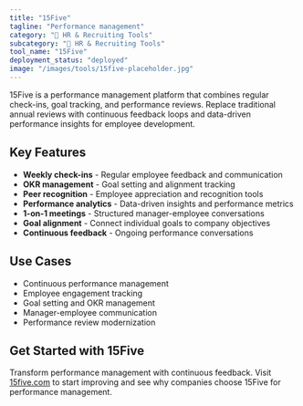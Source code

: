 ```yaml
---
title: "15Five"
tagline: "Performance management"
category: "👥 HR & Recruiting Tools"
subcategory: "👥 HR & Recruiting Tools"
tool_name: "15Five"
deployment_status: "deployed"
image: "/images/tools/15five-placeholder.jpg"
---
```

15Five is a performance management platform that combines regular check-ins, goal tracking, and performance reviews. Replace traditional annual reviews with continuous feedback loops and data-driven performance insights for employee development.

## Key Features

- **Weekly check-ins** - Regular employee feedback and communication
- **OKR management** - Goal setting and alignment tracking
- **Peer recognition** - Employee appreciation and recognition tools
- **Performance analytics** - Data-driven insights and performance metrics
- **1-on-1 meetings** - Structured manager-employee conversations
- **Goal alignment** - Connect individual goals to company objectives
- **Continuous feedback** - Ongoing performance conversations

## Use Cases

- Continuous performance management
- Employee engagement tracking
- Goal setting and OKR management
- Manager-employee communication
- Performance review modernization

## Get Started with 15Five

Transform performance management with continuous feedback. Visit [15five.com](https://www.15five.com) to start improving and see why companies choose 15Five for performance management.
